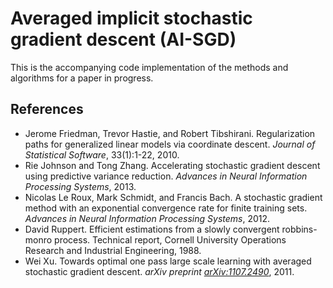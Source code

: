 # Averaged implicit stochastic gradient descent (AI-SGD)

This is the accompanying code implementation of the methods and algorithms
for a paper in progress.

## References
* Jerome Friedman, Trevor Hastie, and Robert Tibshirani. Regularization paths
  for generalized linear models via coordinate descent. *Journal of Statistical
  Software*, 33(1):1-22, 2010.
* Rie Johnson and Tong Zhang. Accelerating stochastic gradient descent using
  predictive variance reduction. *Advances in Neural Information Processing
  Systems*, 2013.
* Nicolas Le Roux, Mark Schmidt, and Francis Bach. A stochastic gradient method
  with an exponential convergence rate for finite training sets. *Advances in
  Neural Information Processing Systems*, 2012.
* David Ruppert. Efficient estimations from a slowly convergent robbins-monro
  process. Technical report, Cornell University Operations Research and
  Industrial Engineering, 1988.
* Wei Xu. Towards optimal one pass large scale learning with averaged stochastic
  gradient descent. *arXiv preprint
  [arXiv:1107.2490](http://arxiv.org/abs/1107.2490)*, 2011.
